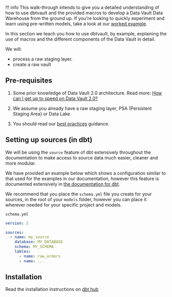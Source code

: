 !!! info
    This walk-through intends to give you a detailed understanding of how to use 
    dbtvault and the provided macros to develop a Data Vault Data Warehouse from the ground up. 
    If you're looking to quickly experiment and learn using pre-written models, 
    take a look at our [worked example](../worked_example/we_worked_example.md).

In this section we teach you how to use dbtvault, by example, explaining the use of macros and the
different components of the Data Vault in detail.

We will:

- process a raw staging layer.
- create a raw vault

## Pre-requisites 

1. Some prior knowledge of Data Vault 2.0 architecture. 
Read more: [How can I get up to speed on Data Vault 2.0?](../index.md#how-can-i-get-up-to-speed-on-data-vault-20)

2. We assume you already have a raw staging layer, PSA (Persistent Staging Area) or Data Lake.

3. You should read our [best practices](../best_practices.md) guidance.

## Setting up sources (in dbt)

We will be using the `source` feature of dbt extensively throughout the documentation to make access to source
data much easier, cleaner and more modular.

We have provided an example below which shows a configuration similar to that used for the examples in our documentation, 
however this feature is documented extensively in [the documentation for dbt](https://docs.getdbt.com/docs/building-a-dbt-project/using-sources/).

We recommend that you place the `schema.yml` file you create for your sources, 
in the root of your `models` folder, however you can place it wherever needed for your specific project and models.

`schema.yml`

```yaml
version: 2

sources:
  - name: my_source
    database: MY_DATABASE
    schema: MY_SCHEMA
    tables:
      - name: raw_orders
      - name: ...
```

## Installation 

Read the installation instructions on [dbt hub](https://hub.getdbt.com/datavault-uk/dbtvault/latest/)